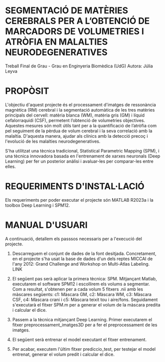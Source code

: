 # SEGMENTACIÓ DE MATÈRIES CEREBRALS PER A L’OBTENCIÓ DE MARCADORS DE VOLUMETRIES I ATRÒFIA EN MALALTIES NEURODEGENERATIVES
Treball Final de Grau - Grau en Enginyeria Biomèdica (UdG)
Autora: Júlia Leyva

# PROPÒSIT
L'objectiu d'aquest projecte és el processament d'imatges de ressonància magnètica (RM) cerebral i la segmentació automàtica de les tres matèries principals del cervell: matèria blanca (WM), matèria gris (GM) i líquid cefalorraquidi (CSF), permetent l’obtenció de volumetries objectives. Aquestes mesures són molt útils tant per a la quantificació de l’atròfia com pel seguiment de la pèrdua de volum cerebral i la seva correlació amb la malaltia. D'aquesta manera, ajudar als clínics amb la detecció precoç i l'evolució de les malalties neurodegeneratives.

S'ha utilitzat una tècnica tradicional, Statistical Parametric Mapping (SPM), i una tècnica innovadora basada en l'entrenament de xarxes neuronals (Deep Learning) per fer un posterior anàlisi i avaluar-les per comparar-les entre elles.

# REQUERIMENTS D'INSTAL·LACIÓ
Els requeriments per poder executar el projecte són MATLAB R2023a i la toolbox Deep Learning i SPM12.

# MANUAL D'USUARI
A continuació, detallem els passsos necessaris per a l'execució del projecte.

1. Descarreguem el conjunt de dades de la font desitjada. Concretament, en el projecte s'ha usat la base de dades d'un dels reptes MICCAI de l'any 2012: Grand Challenge and Workshop on Multi-Atlas Labeling. LINK

2. El següent pas serà aplicar la primera tècnica: SPM. Mitjançant Matlab, executarem el software SPM12 i escollirem els volums a segmentar. Com a resultat, s'obtenen per a cada volum 5 fitxers .nii amb les màscares següents: c1: Màscara GM, c2: Màscara WM, c3: Màscara CSF, c4: Màscara crani i c5: Màscara teixit tou i aire/fons. Seguidament s'executarà el fitxer SPM.m per a generar el volum de la màscara predita i calcular el dice.

3. Passem a la tècnica mitjançant Deep Learning. Primer executarem el fitxer preprocessament_imatges3D per a fer el preprocessament de les imatges.
4. El següent serà entrenar el model executant el fitxer entrenament.
5. Per acabar, executem l'últim fitxer prediccio_test, per testejar el model entrenat, generar el volum predit i calcular el dice.
